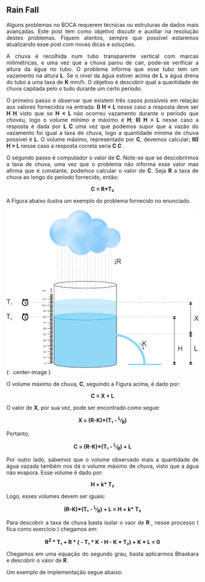 <div id="rain">

</div>

## Rain Fall

<p align="justify">

</p>

<p align="justify">
Alguns problemas no BOCA requerem técnicas ou estruturas de dados mais avançadas. Este post tem como objetivo discutir e auxiliar na resolução destes problemas. Fiquem atentos, sempre que possível estaremos atualizando esse post com novas dicas e soluções.
</p>
<p align="justify">
A chuva é recolhida num tubo transparente vertical com marcas milimétricas, e uma vez que a chuva parou de cair, pode-se verificar a altura da água no tubo. O problema informa que esse tubo tem um vazamento na altura <b>L</b>. Se o nível da água estiver acima de <b>L</b> a água drena do tubo a uma taxa de <b>K</b> mm/h. O objetivo é descobrir qual a quantidade de chuva capitada pelo o tudo durante um certo período.
</p>
<p align="justify">
O primeiro passo é observar que existem três casos possíveis em relação aos valores fornecidos na entrada:  <b>I) H &lt; L </b> nesse caso a resposta deve ser <b>H H</b> visto que se <b>H &lt; L </b> não ocorreu vazamento durante o período que choveu, logo o volume mínimo e máximo é <b>H</b>;  <b>II) H &#61; L</b> nesse caso a resposta é dada por <b> L C </b> uma vez que podemos supor que a vazão do vazamento foi igual a taxa de chuva, logo a quantidade mínima de chuva possível é <b>L</b>. O volume máximo, representado por <b>C</b>, devemos  calcular;  <b>III) H &gt; L </b> nesse caso a resposta correta seria <b> C C </b>.
</p>
<p align="justify">
O segundo passo é computador o valor de <b>C</b>. Note-se que se descobrirmos a taxa de chuva, uma vez que o problema não informa esse valor mas afirma que é constante, podemos calcular o valor de <b>C</b>. Seja <b>R</b> a taxa de chuva ao longo do período fornecido, então:
</p>

<p align="middle"> <b> C = R*T&#8322; </b> </p>

<p align="justify">
A Figura abaixo ilustra um exemplo do problema fornecido no enunciado.
</p>

![Desenho representando a situação mostrada no enunciado](/_assets/images/chuva.png){: .center-image }

<p align="justify">
O volume máximo de chuva, <b>C</b>, seguindo a Figura acima, é dado por:
<p>

<p align="middle"> <b> C = X + L </b> </p>

<p align="justify">
O valor de <b>X</b>, por sua vez, pode ser encontrado como segue:
<p>

<p align="middle"> <b> X = (R-K)*(T&#8321; - <sup>L</sup>&frasl;<sub>R</sub>) </b> </p>

<p align="justify">
Portanto,
<p>

<p align="middle"> <b> C = (R-K)*(T&#8321; - <sup>L</sup>&frasl;<sub>R</sub>) + L </b> </p>

<p align="justify">
Por outro lado, sabemos que o volume observado mais a quantidade de água vazada também nos dá o volume máximo de chuva, visto que a água não evapora. Esse volume é dado por:
</p>

 <p align="middle"> <b> H + k* T&#8322; </b> </p>
 
 <p align="justify">
 Logo, esses volumes devem ser iguais:
 <p>
 
<p align="middle"> <b> (R-K)*(T&#8321; - <sup>L</sup>&frasl;<sub>R</sub>) + L &#61; H + k* T&#8322; </b> </p>

<p align="justify">
Para descobrir a taxa de chuva basta isolar o vaor de <b> R </b>, nesse processo ( fica como exercício ) chegamos em:

<p align="middle"> <b> R<sup>2</sup> * T&#8321; + R * ( - T&#8321; * K - H - K * T&#8322;) + K * L = 0 </b> </p>

<p align="justify">
Chegamos em uma equação do segundo grau, basta aplicarmos Bhaskara e descobrir o valor de <b>R</b>.
<p>

<p align="middle">
<p>
 
Um exemplo de implementação segue abaixo:

<!--{% gist wellvolks/468854028542097e55407afa7a403b2b guarda_costeira.cpp %}-->

